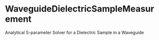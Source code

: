 WaveguideDielectricSampleMeasurement
====================================

Analytical S-parameter Solver for a Dielectric Sample in a Waveguide
